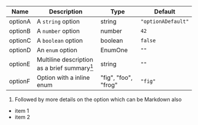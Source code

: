 
| Name    | Description                                                                         | Type                 | Default            |
| ------- | ----------------------------------------------------------------------------------- | -------------------- | ------------------ |
| optionA | A `string` option                                                                   | string               | `"optionADefault"` |
| optionB | A `number` option                                                                   | number               | `42`               |
| optionC | A `boolean` option                                                                  | boolean              | `false`            |
| optionD | An `enum` option                                                                    | EnumOne              | `""`               |
| optionE | Multiline description as a brief summary<a href="#optionE-details"><sup>1</sup></a> | string               | `""`               |
| optionF | Option with a inline enum                                                           | "fig", "foo", "frog" | `"fig"`            |


1. <a id="optionE-details"></a>Followed by more details on
the option which can be Markdown also
  - item 1
  - item 2

